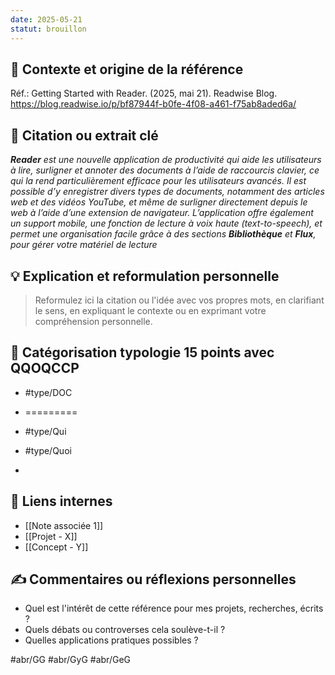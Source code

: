 ```yaml
---
date: 2025-05-21
statut: brouillon
---
```

## 🎯 Contexte et origine de la référence

Réf.: 
Getting Started with Reader. (2025, mai 21). Readwise Blog. https://blog.readwise.io/p/bf87944f-b0fe-4f08-a461-f75ab8aded6a/


## 📝 Citation ou extrait clé

***Reader** est une nouvelle application de productivité qui aide les utilisateurs à lire, surligner et annoter des documents à l’aide de raccourcis clavier, ce qui la rend particulièrement efficace pour les utilisateurs avancés. Il est possible d’y enregistrer divers types de documents, notamment des articles web et des vidéos YouTube, et même de surligner directement depuis le web à l’aide d’une extension de navigateur. L’application offre également un support mobile, une fonction de lecture à voix haute (text-to-speech), et permet une organisation facile grâce à des sections **Bibliothèque** et **Flux**, pour gérer votre matériel de lecture*
## 💡 Explication et reformulation personnelle
> Reformulez ici la citation ou l'idée avec vos propres mots, en clarifiant le sens, en expliquant le contexte ou en exprimant votre compréhension personnelle.

## 🔖 Catégorisation typologie 15 points avec QQOQCCP
- #type/DOC 

- =========
- #type/Qui  
- #type/Quoi  
-

## 🔗 Liens internes
- [[Note associée 1]]
- [[Projet - X]]
- [[Concept - Y]]

## ✍️ Commentaires ou réflexions personnelles
- Quel est l'intérêt de cette référence pour mes projets, recherches, écrits ?
- Quels débats ou controverses cela soulève-t-il ?
- Quelles applications pratiques possibles ?

#abr/GG
#abr/GyG #abr/GeG

